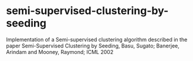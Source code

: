 # semi-supervised-clustering-by-seeding
Implementation of a Semi-supervised clustering algorithm described in the paper Semi-Supervised Clustering by Seeding, Basu, Sugato; Banerjee, Arindam and Mooney, Raymond; ICML 2002
